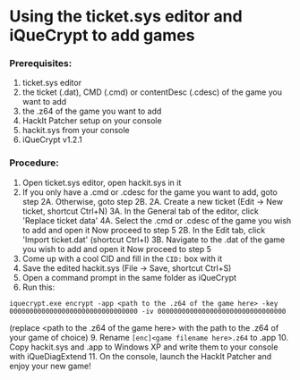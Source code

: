 # Using the ticket.sys editor and iQueCrypt to add games

### Prerequisites:

1. ticket.sys editor
2. the ticket (.dat), CMD (.cmd) or contentDesc (.cdesc) of the game you want to add
3. the .z64 of the game you want to add
4. HackIt Patcher setup on your console
5. hackit.sys from your console
6. iQueCrypt v1.2.1

### Procedure:

1. Open ticket.sys editor, open hackit.sys in it
2. If you only have a .cmd or .cdesc for the game you want to add, goto step 2A. Otherwise, goto step 2B.
2A. Create a new ticket (Edit → New ticket, shortcut Ctrl+N)
3A. In the General tab of the editor, click 'Replace ticket data'
4A. Select the .cmd or .cdesc of the game you wish to add and open it
Now proceed to step 5
2B. In the Edit tab, click 'Import ticket.dat' (shortcut Ctrl+I)
3B. Navigate to the .dat of the game you wish to add and open it
Now proceed to step 5
5. Come up with a cool CID and fill in the `CID:` box with it
6. Save the edited hackit.sys (File → Save, shortcut Ctrl+S)
7. Open a command prompt in the same folder as iQueCrypt
8. Run this:
```
iquecrypt.exe encrypt -app <path to the .z64 of the game here> -key 00000000000000000000000000000000 -iv 00000000000000000000000000000000
```
(replace <path to the .z64 of the game here> with the path to the .z64 of your game of choice)
9. Rename `[enc]<game filename here>.z64` to <CID from earlier>.app
10. Copy hackit.sys and <CID>.app to Windows XP and write them to your console with iQueDiagExtend
11. On the console, launch the HackIt Patcher and enjoy your new game!
